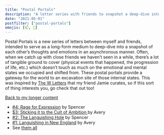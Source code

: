 ```yaml
---
title: "Postal Portals"
description: "A letter series with friends to snapshot a deep-dive into what's on our minds."
date: "2021-05-01"
postfilter: ["postal-portals"]
emojis: [📫, 📨]
---
```

Postal Portals is a new series of letters between myself and friends, intended to serve as a long-form medium to deep-dive into a snapshot of each other’s thoughts and emotions in an asynchronous manner. Often, when we catch up with close friends we haven’t seen in a while, there’s a lot of tangible ground to cover (physical events that happened, the progression of life, etc.) which doesn’t touch as much on the emotional and mental states we occupied and shifted from. These postal portals provide a gateway for the world to an excavation site of those internal states. This was inspired by [The W Letters](https://medium.com/the-w-letters) that my friend Jamie curates, so if this sort of thing interests you, go check that out too!

<a href="/">Back to my longer content</a>

* <a href="https://spencerchang.substack.com/p/postal-portals-rage-for-expression">#4: Rage for Expression</a> by Spencer
* <a href="https://nickelthoughts.substack.com/p/sticking-it-to-the-cult-of-ambition">$3: Sticking it to the Cult of Ambition
</a> by Avery
* <a href="https://spencerchang.substack.com/p/-postal-portals-the-languishing-hole">#2: The Languishing Hole</a> by Spencer
* <a href="https://nickelthoughts.substack.com/p/languishing-in-new-england">#1: Languishing in New England</a> by Avery
* See [them all](https://coda.io/@spencer/postal-portals)
